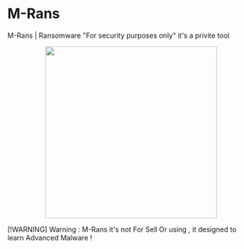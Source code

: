 # M-Rans
M-Rans | Ransomware "For security purposes only" it's a privite tool

<div align="center">
  <img src="https://files.catbox.moe/2x1ppg.png" width="350px">
</div>

[!WARNING]
Warning : M-Rans it's not For Sell Or using , it designed to learn Advanced Malware !
